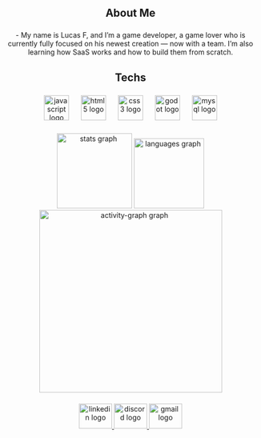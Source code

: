 <h2 align="center">About Me</h2>

###

<p align="center">- My name is Lucas F, and I’m a game developer, a game lover who is currently fully focused on his newest creation — now with a team. I’m also learning how SaaS works and how to build them from scratch.</p>

###

<h2 align="center">Techs</h2>

###

<div align="center">
  <img src="https://cdn.simpleicons.org/javascript/F7DF1E" height="50" alt="javascript logo"  />
  <img width="16" />
  <img src="https://cdn.simpleicons.org/html5/E34F26" height="50" alt="html5 logo"  />
  <img width="16" />
  <img src="https://cdn.simpleicons.org/css3/1572B6" height="50" alt="css3 logo"  />
  <img width="16" />
  <img src="https://cdn.simpleicons.org/godotengine/478CBF" height="50" alt="godot logo"  />
  <img width="16" />
  <img src="https://skillicons.dev/icons?i=mysql" height="50" alt="mysql logo"  />
</div>

###

<div align="center">
  <img src="https://github-readme-stats.vercel.app/api?username=NUBI400&hide_title=false&hide_rank=false&show_icons=true&include_all_commits=true&count_private=true&disable_animations=false&theme=tokyonight&locale=en&hide_border=false&order=1&custom_title=Stats" height="150" alt="stats graph"  />
  <img src="https://github-readme-stats.vercel.app/api/top-langs?username=NUBI400&locale=en&hide_title=false&layout=compact&card_width=320&langs_count=5&theme=tokyonight&hide_border=false&order=2" height="140" alt="languages graph"  />
  <img src="https://github-readme-activity-graph.vercel.app/graph?username=NUBI400&radius=16&theme=tokyo-night&area=true&order=5&hide_border=false&hide_title=false&custom_title=Activity%20Graph" height="365" alt="activity-graph graph"  />
</div>

###

<div align="center">
  <a href="https://www.linkedin.com/in/nubi400/" target="_blank">
    <img src="https://raw.githubusercontent.com/maurodesouza/profile-readme-generator/master/src/assets/icons/social/linkedin/default.svg" width="66" height="50" alt="linkedin logo"  />
  </a>
  <a href="https://discordapp.com/users/727641308604399748" target="_blank">
    <img src="https://raw.githubusercontent.com/maurodesouza/profile-readme-generator/master/src/assets/icons/social/discord/default.svg" width="66" height="50" alt="discord logo"  />
  </a>
  <a href="mailto:lucasfigueiredovieira07@gmail.com" target="_blank">
    <img src="https://raw.githubusercontent.com/maurodesouza/profile-readme-generator/master/src/assets/icons/social/gmail/default.svg" width="66" height="50" alt="gmail logo"  />
  </a>
</div>

###
